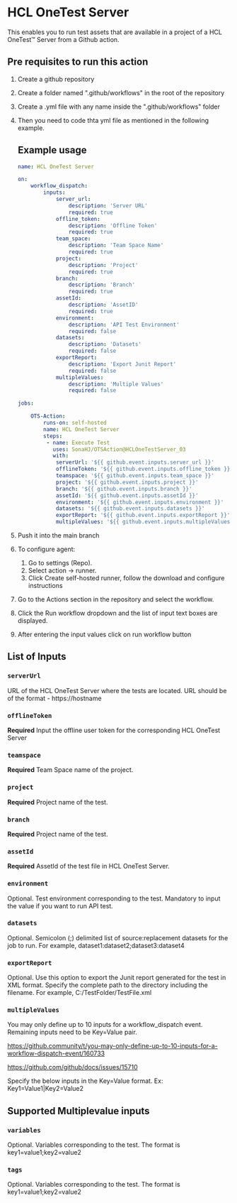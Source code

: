 # HCL OneTest Server

This enables you to run test assets that are available in a project of a HCL OneTest™ Server from a Github action.

## Pre requisites to run this action

1. Create a github repository
2. Create a folder named ".github/workflows" in the root of the repository
3. Create a .yml file with any name inside the ".github/workflows" folder 
4. Then you need to code thta yml file as mentioned in the following example.

    ## Example usage

    ```yaml
    name: HCL OneTest Server

    on:
        workflow_dispatch:
            inputs:
                server_url:
                    description: 'Server URL'
                    required: true
                offline_token:
                    description: 'Offline Token'
                    required: true
                team_space:
                    description: 'Team Space Name'
                    required: true
                project:
                    description: 'Project'
                    required: true
                branch:
                    description: 'Branch'
                    required: true
                assetId:
                    description: 'AssetID'
                    required: true
                environment:
                    description: 'API Test Environment'
                    required: false
                datasets:
                    description: 'Datasets'
                    required: false
                exportReport:
                    description: 'Export Junit Report'
                    required: false
                multipleValues:
                    description: 'Multiple Values'
                    required: false

    jobs:

        OTS-Action:
            runs-on: self-hosted
            name: HCL OneTest Server
            steps:
             - name: Execute Test
               uses: SonaHJ/OTSAction@HCLOneTestServer_03
               with:
                serverUrl: '${{ github.event.inputs.server_url }}'
                offlineToken: '${{ github.event.inputs.offline_token }}'
                teamspace: '${{ github.event.inputs.team_space }}'
                project: '${{ github.event.inputs.project }}'
                branch: '${{ github.event.inputs.branch }}'
                assetId: '${{ github.event.inputs.assetId }}'
                environment: '${{ github.event.inputs.environment }}'
                datasets: '${{ github.event.inputs.datasets }}'
                exportReport: '${{ github.event.inputs.exportReport }}'
                multipleValues: '${{ github.event.inputs.multipleValues }}'

    ```
5. Push it into the main branch
6. To configure agent:
    1. Go to settings (Repo).
    2. Select action -> runner.
    3. Click Create self-hosted runner, follow the download and configure instructions
7. Go to the Actions section in the repository and select the workflow.
8. Click the Run workflow dropdown and the list of input text boxes are displayed.
9. After entering the input values click on run workflow button

## List of Inputs

### `serverUrl`

URL of the HCL OneTest Server where the tests are located. URL should be of the format - https://hostname

### `offlineToken`

**Required** Input the offline user token for the corresponding HCL OneTest Server

### `teamspace`

**Required** Team Space name of the project.

### `project`

**Required** Project name of the test.

### `branch`

**Required** Project name of the test.

### `assetId`

**Required** AssetId of the test file in HCL OneTest Server.

### `environment`

Optional. Test environment corresponding to the test. Mandatory to input the value if you want to run API test.

### `datasets`

Optional. Semicolon (;) delimited list of source:replacement datasets for the job to run. For example, dataset1:dataset2;dataset3:dataset4

### `exportReport`

Optional. Use this option to export the Junit report generated for the test in XML format. Specify the complete path to the directory including the filename. For example, C:/TestFolder/TestFile.xml

### `multipleValues`

You may only define up to 10 inputs for a workflow_dispatch event. Remaining inputs need to be Key=Value pair.

https://github.community/t/you-may-only-define-up-to-10-inputs-for-a-workflow-dispatch-event/160733

https://github.com/github/docs/issues/15710

Specify the below inputs in the Key=Value format.
Ex: Key1=Value1|Key2=Value2

## Supported Multiplevalue inputs

### `variables`

Optional. Variables corresponding to the test. The format is key1=value1;key2=value2

### `tags`
Optional. Variables corresponding to the test. The format is key1=value1;key2=value2
